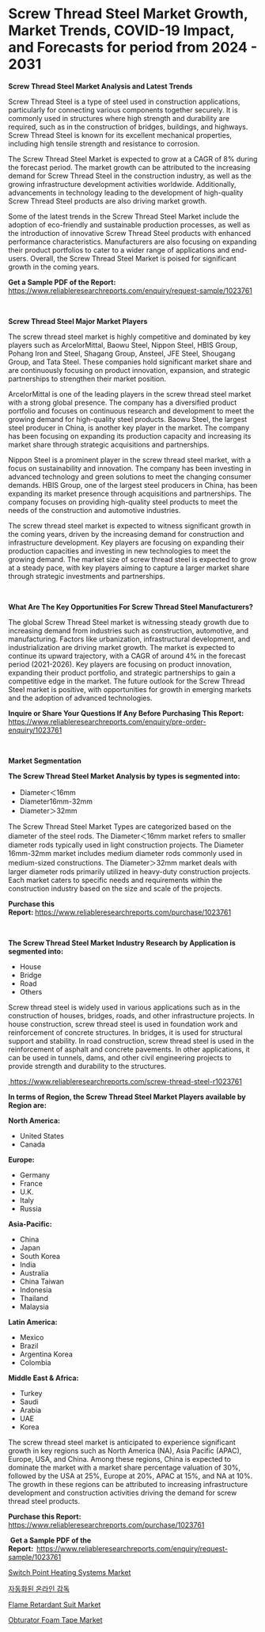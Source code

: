 <p><h1>Screw Thread Steel Market Growth, Market Trends, COVID-19 Impact, and Forecasts for period from 2024 - 2031</h1></p><p><strong>Screw Thread Steel Market Analysis and Latest Trends</strong></p>
<p><p>Screw Thread Steel is a type of steel used in construction applications, particularly for connecting various components together securely. It is commonly used in structures where high strength and durability are required, such as in the construction of bridges, buildings, and highways. Screw Thread Steel is known for its excellent mechanical properties, including high tensile strength and resistance to corrosion.</p><p>The Screw Thread Steel Market is expected to grow at a CAGR of 8% during the forecast period. The market growth can be attributed to the increasing demand for Screw Thread Steel in the construction industry, as well as the growing infrastructure development activities worldwide. Additionally, advancements in technology leading to the development of high-quality Screw Thread Steel products are also driving market growth.</p><p>Some of the latest trends in the Screw Thread Steel Market include the adoption of eco-friendly and sustainable production processes, as well as the introduction of innovative Screw Thread Steel products with enhanced performance characteristics. Manufacturers are also focusing on expanding their product portfolios to cater to a wider range of applications and end-users. Overall, the Screw Thread Steel Market is poised for significant growth in the coming years.</p></p>
<p><strong>Get a Sample PDF of the Report:&nbsp;</strong> <a href="https://www.reliableresearchreports.com/enquiry/request-sample/1023761">https://www.reliableresearchreports.com/enquiry/request-sample/1023761</a></p>
<p>&nbsp;</p>
<p><strong>Screw Thread Steel Major Market Players</strong></p>
<p><p>The screw thread steel market is highly competitive and dominated by key players such as ArcelorMittal, Baowu Steel, Nippon Steel, HBIS Group, Pohang Iron and Steel, Shagang Group, Ansteel, JFE Steel, Shougang Group, and Tata Steel. These companies hold significant market share and are continuously focusing on product innovation, expansion, and strategic partnerships to strengthen their market position.</p><p>ArcelorMittal is one of the leading players in the screw thread steel market with a strong global presence. The company has a diversified product portfolio and focuses on continuous research and development to meet the growing demand for high-quality steel products. Baowu Steel, the largest steel producer in China, is another key player in the market. The company has been focusing on expanding its production capacity and increasing its market share through strategic acquisitions and partnerships.</p><p>Nippon Steel is a prominent player in the screw thread steel market, with a focus on sustainability and innovation. The company has been investing in advanced technology and green solutions to meet the changing consumer demands. HBIS Group, one of the largest steel producers in China, has been expanding its market presence through acquisitions and partnerships. The company focuses on providing high-quality steel products to meet the needs of the construction and automotive industries.</p><p>The screw thread steel market is expected to witness significant growth in the coming years, driven by the increasing demand for construction and infrastructure development. Key players are focusing on expanding their production capacities and investing in new technologies to meet the growing demand. The market size of screw thread steel is expected to grow at a steady pace, with key players aiming to capture a larger market share through strategic investments and partnerships.</p></p>
<p>&nbsp;</p>
<p><strong>What Are The Key Opportunities For Screw Thread Steel Manufacturers?</strong></p>
<p><p>The global Screw Thread Steel market is witnessing steady growth due to increasing demand from industries such as construction, automotive, and manufacturing. Factors like urbanization, infrastructural development, and industrialization are driving market growth. The market is expected to continue its upward trajectory, with a CAGR of around 4% in the forecast period (2021-2026). Key players are focusing on product innovation, expanding their product portfolio, and strategic partnerships to gain a competitive edge in the market. The future outlook for the Screw Thread Steel market is positive, with opportunities for growth in emerging markets and the adoption of advanced technologies.</p></p>
<p><strong>Inquire or Share Your Questions If Any Before Purchasing This Report:</strong> <a href="https://www.reliableresearchreports.com/enquiry/pre-order-enquiry/1023761">https://www.reliableresearchreports.com/enquiry/pre-order-enquiry/1023761</a></p>
<p>&nbsp;</p>
<p><strong>Market Segmentation</strong></p>
<p><strong>The Screw Thread Steel Market Analysis by types is segmented into:</strong></p>
<p><ul><li>Diameter＜16mm</li><li>Diameter16mm-32mm</li><li>Diameter＞32mm</li></ul></p>
<p><p>The Screw Thread Steel Market Types are categorized based on the diameter of the steel rods. The Diameter＜16mm market refers to smaller diameter rods typically used in light construction projects. The Diameter 16mm-32mm market includes medium diameter rods commonly used in medium-sized constructions. The Diameter＞32mm market deals with larger diameter rods primarily utilized in heavy-duty construction projects. Each market caters to specific needs and requirements within the construction industry based on the size and scale of the projects.</p></p>
<p><strong>Purchase this Report:&nbsp;</strong><a href="https://www.reliableresearchreports.com/purchase/1023761">https://www.reliableresearchreports.com/purchase/1023761</a></p>
<p>&nbsp;</p>
<p><strong>The Screw Thread Steel Market Industry Research by Application is segmented into:</strong></p>
<p><ul><li>House</li><li>Bridge</li><li>Road</li><li>Others</li></ul></p>
<p><p>Screw thread steel is widely used in various applications such as in the construction of houses, bridges, roads, and other infrastructure projects. In house construction, screw thread steel is used in foundation work and reinforcement of concrete structures. In bridges, it is used for structural support and stability. In road construction, screw thread steel is used in the reinforcement of asphalt and concrete pavements. In other applications, it can be used in tunnels, dams, and other civil engineering projects to provide strength and durability to the structures.</p></p>
<p><a href="https://www.reliableresearchreports.com/screw-thread-steel-r1023761">&nbsp;https://www.reliableresearchreports.com/screw-thread-steel-r1023761</a></p>
<p><strong>In terms of Region, the Screw Thread Steel Market Players available by Region are:</strong></p>
<p>
    <p> <strong> North America: </strong>
        <ul>
            <li>United States</li>
            <li>Canada</li>
        </ul>
        </p> 
    <p> <strong> Europe: </strong>
        <ul>
            <li>Germany</li>
            <li>France</li>
            <li>U.K.</li>
            <li>Italy</li>
            <li>Russia</li>
        </ul>
        </p> 
    <p> <strong> Asia-Pacific: </strong>
        <ul>
            <li>China</li>
            <li>Japan</li>
            <li>South Korea</li>
            <li>India</li>
            <li>Australia</li>
            <li>China Taiwan</li>
            <li>Indonesia</li>
            <li>Thailand</li>
            <li>Malaysia</li>
        </ul>
        </p> 
    <p> <strong> Latin America: </strong>
        <ul>
            <li>Mexico</li>
            <li>Brazil</li>
            <li>Argentina Korea</li>
            <li>Colombia</li>
        </ul>
        </p> 
    <p> <strong> Middle East & Africa: </strong>
        <ul>
            <li>Turkey</li>
            <li>Saudi</li>
            <li>Arabia</li>
            <li>UAE</li>
            <li>Korea</li>
        </ul>
    </p>
    </p>
<p><p>The screw thread steel market is anticipated to experience significant growth in key regions such as North America (NA), Asia Pacific (APAC), Europe, USA, and China. Among these regions, China is expected to dominate the market with a market share percentage valuation of 30%, followed by the USA at 25%, Europe at 20%, APAC at 15%, and NA at 10%. The growth in these regions can be attributed to increasing infrastructure development and construction activities driving the demand for screw thread steel products.</p></p>
<p><strong>Purchase this Report: </strong><a href="https://www.reliableresearchreports.com/purchase/1023761">https://www.reliableresearchreports.com/purchase/1023761</a></p>
<p>&nbsp;<strong>Get a Sample PDF of the Report:&nbsp;&nbsp;</strong><a href="https://www.reliableresearchreports.com/enquiry/request-sample/1023761">https://www.reliableresearchreports.com/enquiry/request-sample/1023761</a></p>
<p><strong></strong></p>
<p><p><a href="https://view.publitas.com/reportprime-1/switch-point-heating-systems-market-focuses-on-market-share-size-and-projected-forecast-till-2031/">Switch Point Heating Systems Market</a></p><p><a href="https://github.com/laholand/Market-Research-Report-List-3/blob/main/418452748796.md">자동화된 온라인 감독</a></p><p><a href="https://github.com/JameTravis/Market-Research-Report-List-5/blob/main/flame-retardant-suit-market.md">Flame Retardant Suit Market</a></p><p><a href="https://shimmer-gardenia-37a.notion.site/Obturator-Foam-Tape-Market-The-Key-To-Successful-Business-Strategy-Forecast-Till-2031-e02d5967e20444a2b343c022fdf2d791">Obturator Foam Tape Market</a></p></p>
